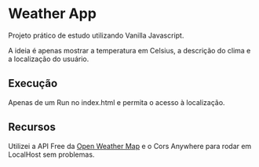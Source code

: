 # Weather App
Projeto prático de estudo utilizando Vanilla Javascript.

A ideia é apenas mostrar a temperatura em Celsius, a descrição do clima e a localização do usuário.

## Execução
Apenas de um Run no index.html e permita o acesso à localização.

## Recursos
Utilizei a API Free da [Open Weather Map](https://openweathermap.org) e o Cors Anywhere para rodar em LocalHost sem problemas.
